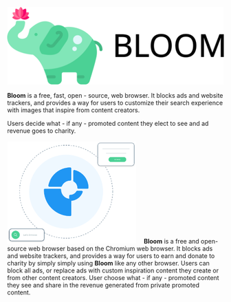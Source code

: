 <img src="src/Assets/vector/Logo-Text.svg" />

<strong>Bloom</strong> is a free, fast, open - source, web browser. It blocks ads and website trackers, and provides a way for users to customize their search experience with images that inspire from content creators.

Users decide what - if any - promoted content they elect to see and ad revenue goes to charity.
<br/>
<br/>
<img src="src/Assets/vector/Browser.svg" width="300" />
 <strong>Bloom</strong> is a free and open-source web browser based on the Chromium web browser. It blocks ads and website trackers, and provides a way for users to earn and donate to charity by simply simply using <strong>Bloom</strong> like any other browser. 
 Users can block all ads, or replace ads with custom inspiration content they create or from other content creators. 
 User choose what - if any - promoted content they see and share in the revenue generated from private promoted content.
